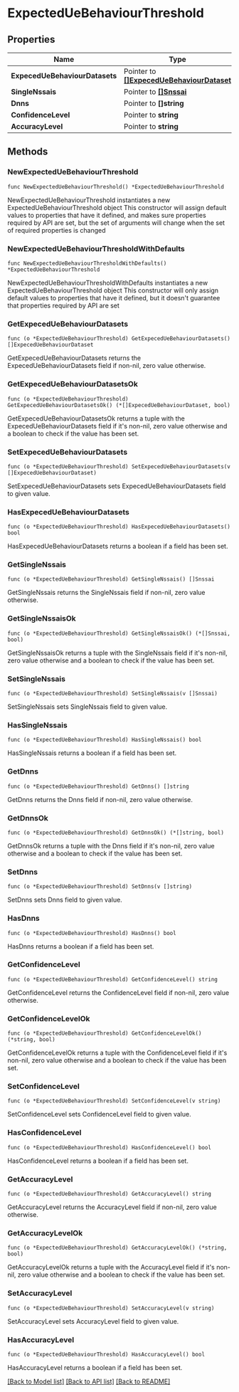 # ExpectedUeBehaviourThreshold

## Properties

Name | Type | Description | Notes
------------ | ------------- | ------------- | -------------
**ExpecedUeBehaviourDatasets** | Pointer to [**[]ExpecedUeBehaviourDataset**](ExpecedUeBehaviourDataset.md) |  | [optional] 
**SingleNssais** | Pointer to [**[]Snssai**](Snssai.md) |  | [optional] 
**Dnns** | Pointer to **[]string** |  | [optional] 
**ConfidenceLevel** | Pointer to **string** |  | [optional] 
**AccuracyLevel** | Pointer to **string** |  | [optional] 

## Methods

### NewExpectedUeBehaviourThreshold

`func NewExpectedUeBehaviourThreshold() *ExpectedUeBehaviourThreshold`

NewExpectedUeBehaviourThreshold instantiates a new ExpectedUeBehaviourThreshold object
This constructor will assign default values to properties that have it defined,
and makes sure properties required by API are set, but the set of arguments
will change when the set of required properties is changed

### NewExpectedUeBehaviourThresholdWithDefaults

`func NewExpectedUeBehaviourThresholdWithDefaults() *ExpectedUeBehaviourThreshold`

NewExpectedUeBehaviourThresholdWithDefaults instantiates a new ExpectedUeBehaviourThreshold object
This constructor will only assign default values to properties that have it defined,
but it doesn't guarantee that properties required by API are set

### GetExpecedUeBehaviourDatasets

`func (o *ExpectedUeBehaviourThreshold) GetExpecedUeBehaviourDatasets() []ExpecedUeBehaviourDataset`

GetExpecedUeBehaviourDatasets returns the ExpecedUeBehaviourDatasets field if non-nil, zero value otherwise.

### GetExpecedUeBehaviourDatasetsOk

`func (o *ExpectedUeBehaviourThreshold) GetExpecedUeBehaviourDatasetsOk() (*[]ExpecedUeBehaviourDataset, bool)`

GetExpecedUeBehaviourDatasetsOk returns a tuple with the ExpecedUeBehaviourDatasets field if it's non-nil, zero value otherwise
and a boolean to check if the value has been set.

### SetExpecedUeBehaviourDatasets

`func (o *ExpectedUeBehaviourThreshold) SetExpecedUeBehaviourDatasets(v []ExpecedUeBehaviourDataset)`

SetExpecedUeBehaviourDatasets sets ExpecedUeBehaviourDatasets field to given value.

### HasExpecedUeBehaviourDatasets

`func (o *ExpectedUeBehaviourThreshold) HasExpecedUeBehaviourDatasets() bool`

HasExpecedUeBehaviourDatasets returns a boolean if a field has been set.

### GetSingleNssais

`func (o *ExpectedUeBehaviourThreshold) GetSingleNssais() []Snssai`

GetSingleNssais returns the SingleNssais field if non-nil, zero value otherwise.

### GetSingleNssaisOk

`func (o *ExpectedUeBehaviourThreshold) GetSingleNssaisOk() (*[]Snssai, bool)`

GetSingleNssaisOk returns a tuple with the SingleNssais field if it's non-nil, zero value otherwise
and a boolean to check if the value has been set.

### SetSingleNssais

`func (o *ExpectedUeBehaviourThreshold) SetSingleNssais(v []Snssai)`

SetSingleNssais sets SingleNssais field to given value.

### HasSingleNssais

`func (o *ExpectedUeBehaviourThreshold) HasSingleNssais() bool`

HasSingleNssais returns a boolean if a field has been set.

### GetDnns

`func (o *ExpectedUeBehaviourThreshold) GetDnns() []string`

GetDnns returns the Dnns field if non-nil, zero value otherwise.

### GetDnnsOk

`func (o *ExpectedUeBehaviourThreshold) GetDnnsOk() (*[]string, bool)`

GetDnnsOk returns a tuple with the Dnns field if it's non-nil, zero value otherwise
and a boolean to check if the value has been set.

### SetDnns

`func (o *ExpectedUeBehaviourThreshold) SetDnns(v []string)`

SetDnns sets Dnns field to given value.

### HasDnns

`func (o *ExpectedUeBehaviourThreshold) HasDnns() bool`

HasDnns returns a boolean if a field has been set.

### GetConfidenceLevel

`func (o *ExpectedUeBehaviourThreshold) GetConfidenceLevel() string`

GetConfidenceLevel returns the ConfidenceLevel field if non-nil, zero value otherwise.

### GetConfidenceLevelOk

`func (o *ExpectedUeBehaviourThreshold) GetConfidenceLevelOk() (*string, bool)`

GetConfidenceLevelOk returns a tuple with the ConfidenceLevel field if it's non-nil, zero value otherwise
and a boolean to check if the value has been set.

### SetConfidenceLevel

`func (o *ExpectedUeBehaviourThreshold) SetConfidenceLevel(v string)`

SetConfidenceLevel sets ConfidenceLevel field to given value.

### HasConfidenceLevel

`func (o *ExpectedUeBehaviourThreshold) HasConfidenceLevel() bool`

HasConfidenceLevel returns a boolean if a field has been set.

### GetAccuracyLevel

`func (o *ExpectedUeBehaviourThreshold) GetAccuracyLevel() string`

GetAccuracyLevel returns the AccuracyLevel field if non-nil, zero value otherwise.

### GetAccuracyLevelOk

`func (o *ExpectedUeBehaviourThreshold) GetAccuracyLevelOk() (*string, bool)`

GetAccuracyLevelOk returns a tuple with the AccuracyLevel field if it's non-nil, zero value otherwise
and a boolean to check if the value has been set.

### SetAccuracyLevel

`func (o *ExpectedUeBehaviourThreshold) SetAccuracyLevel(v string)`

SetAccuracyLevel sets AccuracyLevel field to given value.

### HasAccuracyLevel

`func (o *ExpectedUeBehaviourThreshold) HasAccuracyLevel() bool`

HasAccuracyLevel returns a boolean if a field has been set.


[[Back to Model list]](../README.md#documentation-for-models) [[Back to API list]](../README.md#documentation-for-api-endpoints) [[Back to README]](../README.md)


